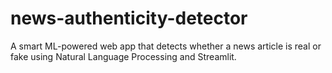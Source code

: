 # news-authenticity-detector
A smart ML-powered web app that detects whether a news article is real or fake using Natural Language Processing and Streamlit.
